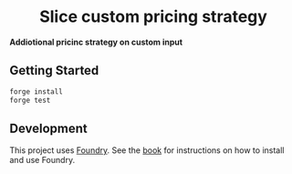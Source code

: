 # <h1 align="center"> Slice custom pricing strategy </h1>

**Addiotional pricinc strategy on custom input**

## Getting Started

```sh
forge install
forge test
```

## Development

This project uses [Foundry](https://getfoundry.sh). See the [book](https://book.getfoundry.sh/getting-started/installation.html) for instructions on how to install and use Foundry.
